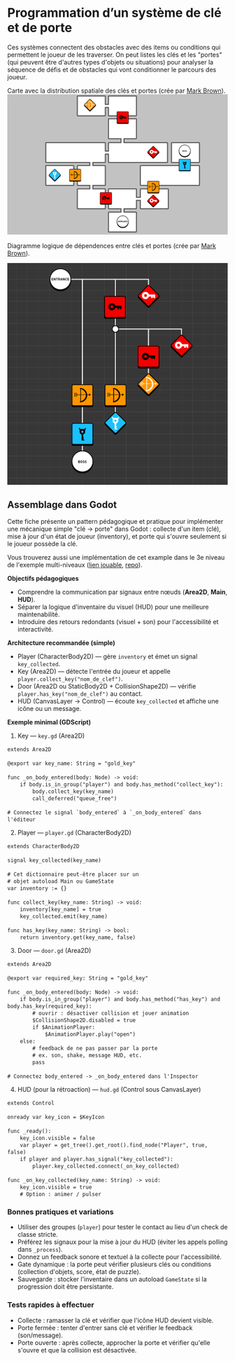 # Programmation d’un système de clé et de porte

Ces systèmes connectent des obstacles avec des items ou conditions qui permettent le joueur de les traverser. On peut listes les clés et les "portes" (qui peuvent être d'autres types d'objets ou situations) pour analyser la séquence de défis et de obstacles qui vont conditionner le parcours des joueur.

Carte avec la distribution spatiale des clés et portes (crée par [Mark Brown](https://www.patreon.com/posts/how-my-boss-key-13801754)).
![Carte](image.png)

Diagramme logique de dépendences entre clés et portes (crée par [Mark Brown](https://www.patreon.com/posts/how-my-boss-key-13801754)).

![Diagramme](image-1.png)

<!--
Aussi connus comme *lock-and-key*, ce type de système est utilisé pour créer des objectifs variés dans les jeux. 

- [ ] Montrer le diagramme de Zelda
-->

## Assemblage dans Godot

Cette fiche présente un pattern pédagogique et pratique pour implémenter une mécanique simple "clé → porte" dans Godot : collecte d'un item (clé), mise à jour d'un état de joueur (inventory), et porte qui s'ouvre seulement si le joueur possède la clé.

Vous trouverez aussi une implémentation de cet example dans le 3e niveau de l'exemple multi-niveaux ([lien jouable](https://egl-edu.github.io/exemple--multi-niveaux/), [repo](https://github.com/egl-edu/exemple--multi-niveaux)).

**Objectifs pédagogiques**
- Comprendre la communication par signaux entre nœuds (**Area2D**, **Main**, **HUD**).
- Séparer la logique d'inventaire du visuel (HUD) pour une meilleure maintenabilité.
- Introduire des retours redondants (visuel + son) pour l'accessibilité et interactivité.

**Architecture recommandée (simple)**
- Player (CharacterBody2D) — gère `inventory` et émet un signal `key_collected`.
- Key (Area2D) — détecte l'entrée du joueur et appelle `player.collect_key("nom_de_clef")`.
- Door (Area2D ou StaticBody2D + CollisionShape2D) — vérifie `player.has_key("nom_de_clef")` au contact.
- HUD (CanvasLayer → Control) — écoute `key_collected` et affiche une icône ou un message.

**Exemple minimal (GDScript)**

1) Key — `key.gd` (Area2D)

```gdscript
extends Area2D

@export var key_name: String = "gold_key"

func _on_body_entered(body: Node) -> void:
    if body.is_in_group("player") and body.has_method("collect_key"):
        body.collect_key(key_name)
        call_deferred("queue_free")

# Connectez le signal `body_entered` à `_on_body_entered` dans l'éditeur
```

2) Player — `player.gd` (CharacterBody2D)

```gdscript
extends CharacterBody2D

signal key_collected(key_name)

# Cet dictionnaire peut-être placer sur un 
# objet autoload Main ou GameState
var inventory := {}

func collect_key(key_name: String) -> void:
    inventory[key_name] = true
    key_collected.emit(key_name)

func has_key(key_name: String) -> bool:
    return inventory.get(key_name, false)
```

3) Door — `door.gd` (Area2D)

```gdscript
extends Area2D

@export var required_key: String = "gold_key"

func _on_body_entered(body: Node) -> void:
    if body.is_in_group("player") and body.has_method("has_key") and body.has_key(required_key):
        # ouvrir : désactiver collision et jouer animation
        $CollisionShape2D.disabled = true
        if $AnimationPlayer:
            $AnimationPlayer.play("open")
    else:
        # feedback de ne pas passer par la porte 
        # ex. son, shake, message HUD, etc.
        pass

# Connectez body_entered -> _on_body_entered dans l'Inspector
```

4) HUD (pour la rétroaction) — `hud.gd` (Control sous CanvasLayer)

```gdscript
extends Control

onready var key_icon = $KeyIcon

func _ready():
    key_icon.visible = false
    var player = get_tree().get_root().find_node("Player", true, false)
    if player and player.has_signal("key_collected"):
        player.key_collected.connect(_on_key_collected)

func _on_key_collected(key_name: String) -> void:
    key_icon.visible = true
    # Option : animer / pulser
```

### Bonnes pratiques et variations

- Utiliser des groupes (`player`) pour tester le contact au lieu d'un check de classe stricte.
- Préférez les signaux pour la mise à jour du HUD (éviter les appels polling dans `_process`).
- Donnez un feedback sonore et textuel à la collecte pour l'accessibilité.
- Gate dynamique : la porte peut vérifier plusieurs clés ou conditions (collection d'objets, score, état de puzzle).
- Sauvegarde : stocker l'inventaire dans un autoload `GameState` si la progression doit être persistante.

### Tests rapides à effectuer

- Collecte : ramasser la clé et vérifier que l'icône HUD devient visible.
- Porte fermée : tenter d'entrer sans clé et vérifier le feedback (son/message).
- Porte ouverte : après collecte, approcher la porte et vérifier qu'elle s'ouvre et que la collision est désactivée.

